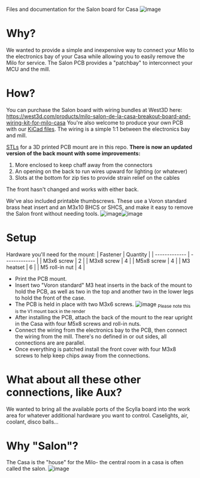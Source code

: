 Files and documentation for the Salon board for Casa
![image](images/PCB.png)
# Why?
We wanted to provide a simple and inexpensive way to connect your Milo to the electronics bay of your Casa while allowing you to easily remove the Milo for service. The Salon PCB provides a "patchbay" to interconnect your MCU and the mill.

# How?
You can purchase the Salon board with wiring bundles at West3D here: https://west3d.com/products/milo-salon-de-la-casa-breakout-board-and-wiring-kit-for-milo-casa You're also welcome to produce your own PCB with our [KiCad files](kicad). The wiring is a simple 1:1 between the electronics bay and mill.

[STLs](stls) for a 3D printed PCB mount are in this repo. **There is now an updated version of the back mount with some improvements:**
1) More enclosed to keep chaff away from the connectors
2) An opening on the back to run wires upward for lighting (or whatever)
3) Slots at the bottom for zip ties to provide strain relief on the cables

The front hasn't changed and works with either back.

We've also included printable thumbscrews. These use a Voron standard brass heat insert and an M3x10 BHCS or SHCS, and make it easy to remove the Salon front without needing tools.
![image](images/Salon_case_front_2.JPG)![image](images/Salon_case_back_2.JPG)
# Setup
Hardware you'll need for the mount:
| Fastener  | Quantity |
| ------------- | ------------- |
| M3x6 screw  | 2  |
| M3x8 screw  | 4  |
| M5x8 screw  | 4  |
| M3 heatset  | 6  |
| M5 roll-in nut  | 4  |

- Print the PCB mount.
- Insert two "Voron standard" M3 heat inserts in the back of the mount to hold the PCB, as well as two in the top and another two in the lower legs to hold the front of the case.
- The PCB is held in place with two M3x6 screws.
![image](images/Salon_case_PCB.png)
<sub>Please note this is the V1 mount back in the render</sub>
- After installing the PCB, attach the back of the mount to the rear upright in the Casa with four M5x8 screws and roll-in nuts.
- Connect the wiring from the electronics bay to the PCB, then connect the wiring from the mill. There's no defined in or out sides, all connections are are parallel.
- Once everything is patched install the front cover with four M3x8 screws to help keep chips away from the connections.

# What about all these other connections, like Aux?
We wanted to bring all the available ports of the Scylla board into the work area for whatever additional hardware you want to control. Caselights, air, coolant, disco balls…

# Why "Salon"?
The Casa is the "house" for the Milo- the central room in a casa is often called the salon.
![image](images/Casa_Salon.png)
